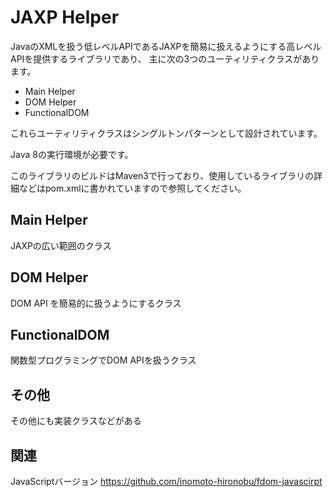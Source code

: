 # JAXP Helper
JavaのXMLを扱う低レベルAPIであるJAXPを簡易に扱えるようにする高レベルAPIを提供するライブラリであり、
主に次の3つのユーティリティクラスがあります。

* Main Helper
* DOM Helper
* FunctionalDOM

これらユーティリティクラスはシングルトンパターンとして設計されています。

Java 8の実行環境が必要です。

このライブラリのビルドはMaven3で行っており、使用しているライブラリの詳細などはpom.xmlに書かれていますので参照してください。

## Main Helper
JAXPの広い範囲のクラス

## DOM Helper
DOM API を簡易的に扱うようにするクラス

## FunctionalDOM
関数型プログラミングでDOM APIを扱うクラス

## その他
その他にも実装クラスなどがある

## 関連
JavaScriptバージョン
https://github.com/inomoto-hironobu/fdom-javascirpt